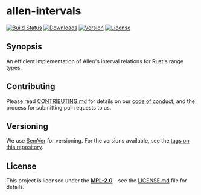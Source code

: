 # allen-intervals

[![Build Status](https://img.shields.io/github/actions/workflow/status/regexident/allen-intervals/rust?label=build)](https://github.com/regexident/allen-intervals/actions/workflows/rust.yml)
[![Downloads](https://img.shields.io/crates/d/allen-intervals.svg?style=flat-square)](https://crates.io/crates/allen-intervals/)
[![Version](https://img.shields.io/crates/v/allen-intervals.svg?style=flat-square)](https://crates.io/crates/allen-intervals/)
[![License](https://img.shields.io/crates/l/allen-intervals.svg?style=flat-square)](https://crates.io/crates/allen-intervals/)

## Synopsis

An efficient implementation of Allen's interval relations for Rust's range types.

<!-- cargo-rdme -->

## Contributing

Please read [CONTRIBUTING.md](../CONTRIBUTING.md) for details on our [code of conduct](https://www.rust-lang.org/conduct.html),
and the process for submitting pull requests to us.

## Versioning

We use [SemVer](http://semver.org/) for versioning. For the versions available, see the [tags on this repository](https://github.com/signalo/signalo/tags).

## License

This project is licensed under the [**MPL-2.0**](https://www.tldrlegal.com/l/mpl-2.0) – see the [LICENSE.md](LICENSE.md) file for details.
